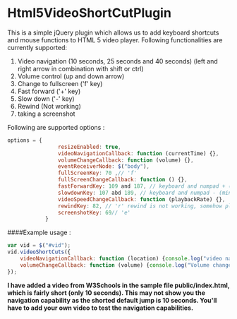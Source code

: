 # Html5VideoShortCutPlugin

This is a simple jQuery plugin which allows us to add keyboard shortcuts and mouse functions to HTML 5 video player.
Following functionalities are currently supported:

1. Video navigation (10 seconds, 25 seconds and 40 seconds) (left and right arrow in combination with shift or ctrl)
2. Volume control (up and down arrow)
3. Change to fullscreen ('f' key)
4. Fast forward ('+' key)
5. Slow down ('-' key)
6. Rewind (Not working)
7. taking a screenshot

Following are supported options :

```javascript
options = {
				resizeEnabled: true,
				videoNavigationCallback: function (currentTime) {},
				volumeChangeCallback: function (volume) {},
				eventReceiverNode: $("body"),
				fullScreenKey: 70 ,// 'f'
				fullScreenChangeCallback: function () {},
				fastForwardKey: 109 and 187, // keyboard and numpad + (plus) key
				slowdownKey: 107 abd 189, // keyboard and numpad - (minus) key
				videoSpeedChangeCallback: function (playbackRate) {},
				rewindKey: 82, // 'r' rewind is not working, somehow playbackRate has no effect for negative value
				screenshotKey: 69// 'e' 
			}
```
####Example usage : 
```javascript
var vid = $("#vid");
vid.videoShortCuts({
	videoNavigationCallback: function (location) {console.log("video navigated at : " + location);},
	volumeChangeCallback: function (volume) {console.log("Volume changed to : " + volume);}
});
```

**I have added a video from W3Schools in the sample file public/index.html, which is fairly short (only 10 seconds).
This may not show you the navigation capability as the shorted default jump is 10 seconds. You'll have to add your 
own video to test the navigation capabilities.**
